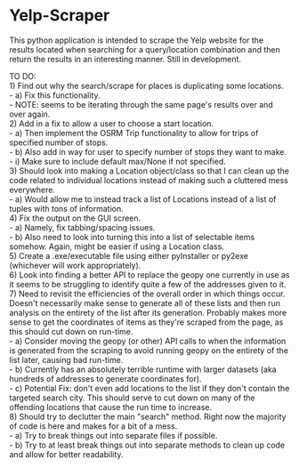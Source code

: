 # Yelp-Scraper  
This python application is intended to scrape the Yelp website for the results located when searching for a query/location combination and then return the results in an interesting manner. Still in development.  


TO DO:  
    1) Find out why the search/scrape for places is duplicating some locations.  
       - a) Fix this functionality.  
         - NOTE: seems to be iterating through the same page's results over and over again.  
    2) Add in a fix to allow a user to choose a start location.  
       - a) Then implement the OSRM Trip functionality to allow for trips of specified number of stops.  
       - b) Also add in way for user to specify number of stops they want to make.  
         - i) Make sure to include default max/None if not specified.  
    3) Should look into making a Location object/class so that I can clean up the code related to individual locations instead of making such a cluttered mess everywhere.  
       - a) Would allow me to instead track a list of Locations instead of a list of tuples with tons of information.  
    4) Fix the output on the GUI screen.  
       - a) Namely, fix tabbing/spacing issues.  
       - b) Also need to look into turning this into a list of selectable items somehow. Again, might be easier if using a Location class.  
    5) Create a .exe/executable file using either pyInstaller or py2exe (whichever will work appropriately).  
    6) Look into finding a better API to replace the geopy one currently in use as it seems to be struggling to identify quite a few of the addresses given to it.  
    7) Need to revisit the efficiencies of the overall order in which things occur. Doesn't necessarily make sense to generate all of these lists and then run analysis on the entirety of the list after its generation. Probably makes more sense to get the coordinates of items as they're scraped from the page, as this should cut down on run-time.   
       - a) Consider moving the geopy (or other) API calls to when the information is generated from the scraping to avoid running geopy on the entirety of the list later, causing bad run-time.  
       - b) Currently has an absolutely terrible runtime with larger datasets (aka hundreds of addresses to generate coordinates for).  
       - c) Potential Fix: don't even add locations to the list if they don't contain the targeted search city. This should serve to cut down on many of the offending locations that cause the run time to increase.  
    8) Should try to declutter the main "search" method. Right now the majority of code is here and makes for a bit of a mess.  
       - a) Try to break things out into separate files if possible.  
       - b) Try to at least break things out into separate methods to clean up code and allow for better readability.  

